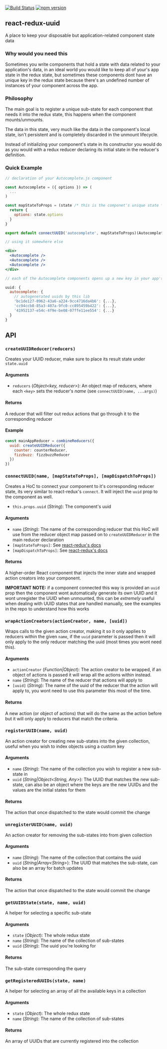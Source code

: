 [![Build Status](https://travis-ci.org/eloytoro/react-redux-uuid.svg?branch=master)](https://travis-ci.org/eloytoro/react-redux-uuid)
[![npm version](https://badge.fury.io/js/react-redux-uuid.svg)](https://badge.fury.io/js/react-redux-uuid)

## react-redux-uuid

A place to keep your disposable but application-related component state data

### Why would you need this

Sometimes you write components that hold a state with data related to your application's data, in an
ideal world you would like to keep all of your's app state in the redux state, but sometimes these
components dont have an unique key in the redux state because there's an undefined number of instances
of your component across the app.

### Philosophy

The main goal is to register a unique sub-state for each component that needs it into the redux state,
this happens when the component mounts/unmounts.

The data in this state, very much like the data in the component's local state, isn't persistent and
is completely discarded in the unmount lifecycle.

Instead of initializing your component's state in its constructor you would do as you would with a
redux reducer declaring its initial state in the reducer's definition.

### Quick Example

```jsx
// declaration of your Autocomplete.js component

const Autocomplete = ({ options }) => (
  ...
)

const mapStateToProps = (state /* this is the componet's unique state */) => {
  return {
    options: state.options
  }
}

export default connectUUID('autocomplete', mapStateToProps)(Autocomplete);

// using it somewhere else

<div>
  <Autocomplete />
  <Autocomplete />
  <Autocomplete />
</div>

// each of the Autocomplete components opens up a new key in your app's state

uuid: {
  autocomplete: {
    // autogenerated uuids by this lib
    'bc1de127-0962-43a6-a224-9cc4716da4b6': {...},
    'cc94ccb8-85a3-407a-9fc0-cc895459b422': {...},
    '41952137-e54c-4f9e-be08-07ffe11ee554': {...}
  }
}
```

## API

### `createUUIDReducer(reducers)`

Creates your UUID reducer, make sure to place its result state under `state.uuid`

#### Arguments

* `reducers` (_Object\<key, reducer\>_): An object map of reducers, where each `<key>` sets the
reducer's *name* (see `connectUUID(name, ...args)`)

#### Returns

A reducer that will filter out redux actions that go through it to the corresponding reducer

#### Example

```js
const mainAppReducer = combineReducers({
  uuid: createUUIDReducer({
    counter: counterReducer,
    fizzbuzz: fizzbuzzReducer
  })
})
```

### `connectUUID(name, [mapStateToProps], [mapDispatchToProps])`

Creates a HoC to connect your component to it's corresponding reducer state, its very similar to
react-redux's `connect`. It will inject the `uuid` prop to the component as well.

* `this.props.uuid` (_String_): The component's uuid

#### Arguments

* `name` (_String_): The name of the corresponding reducer that this HoC will use from the reducer
object map passed on to `createUUIDReducer` in the main reducer declaration
* `[mapStateToProps]`: See [react-redux's docs](https://github.com/reactjs/react-redux/blob/master/docs/api.md#connectmapstatetoprops-mapdispatchtoprops-mergeprops-options)
* `[mapDispatchToProps]`: See [react-redux's docs](https://github.com/reactjs/react-redux/blob/master/docs/api.md#connectmapstatetoprops-mapdispatchtoprops-mergeprops-options)

#### Returns

A higher-order React component that injects the inner state and wrapped action creators into your
component.

**IMPORTANT NOTE:** if a component connected this way is provided an `uuid` prop then the component
wont automatically generate its own UUID and it wont unregister the UUID when unmounted, this can be
_extremely_ useful when dealing with UUID states that are handled manually, see the examples in the
repo to understand how this works

### `wrapActionCreators(actionCreator, name, [uuid])`

Wraps calls to the given action creator, making it so it only applies to reducers within the given
`name`, if the `uuid` parameter is passed then it will only apply to the only reducer matching the
uuid (most times you wont need this).

#### Arguments

* `actionCreator` (_Function|Object_): The action creator to be wrapped, if an object of actions is
passed it will wrap all the actions within instead.
* `name` (_String_): The name of the reducer that actions will apply to
* `[uuid]` (_String_): The name of the uuid of the reducer that the action will apply to, you wont
need to use this parameter this most of the time.

#### Returns

A new action (or object of actions) that will do the same as the action before but it will only
apply to reducers that match the criteria.

### `registerUUID(name, uuid)`

An action creator for creating new sub-states into the given collection, useful when you wish to
index objects using a custom key

#### Arguments

* `name` (_String_): The name of the collection you wish to register a new sub-state in
* `uuid` (_String|Object<String, Any>_): The UUID that matches the new sub-state, can also be an
object where the keys are the new UUIDs and the values are the initial states for them

#### Returns

The action that once dispatched to the state would commit the change

### `unregisterUUID(name, uuid)`

An action creator for removing the sub-states into from given collection

#### Arguments

* `name` (_String_): The name of the collection that contains the uuid
* `uuid` (_String|Array\<String\>_): The UUID that matches the sub-state, can also be an array for
batch updates

#### Returns

The action that once dispatched to the state would commit the change

### `getUUIDState(state, name, uuid)`

A helper for selecting a specific sub-state

#### Arguments

* `state` (_Object_): The whole redux state
* `name` (_String_): The name of the collection of sub-states
* `uuid` (_String_): The uuid you're looking for

#### Returns

The sub-state corresponding the query

### `getRegisteredUUIDs(state, name)`

A helper for selecting an array of all the available keys in a collection

#### Arguments

* `state` (_Object_): The whole redux state
* `name` (_String_): The name of the collection of sub-states

#### Returns

An array of UUIDs that are currently registered into the collection
